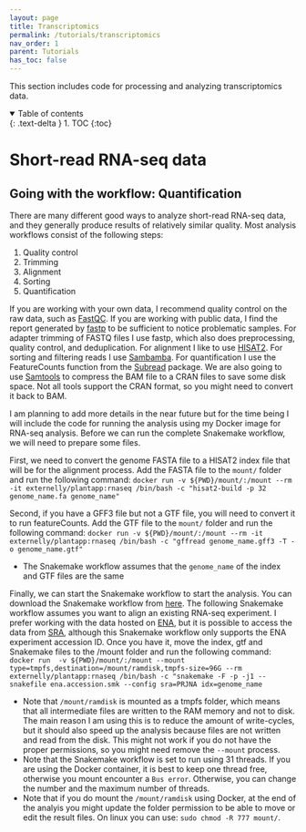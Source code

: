 ```yaml
---
layout: page
title: Transcriptomics
permalink: /tutorials/transcriptomics
nav_order: 1
parent: Tutorials
has_toc: false
---
```


This section includes code for processing and analyzing transcriptomics data. 

<details open markdown="block">
  <summary>
    Table of contents
  </summary>
  {: .text-delta }
1. TOC
{:toc}
</details>

# Short-read RNA-seq data

## Going with the workflow: Quantification

There are many different good ways to analyze short-read RNA-seq data, and they generally produce results of relatively similar quality. Most analysis workflows consist of the following steps:
1. Quality control
2. Trimming
3. Alignment
4. Sorting
5. Quantification

If you are working with your own data, I recommend quality control on the raw data, such as [FastQC](https://www.bioinformatics.babraham.ac.uk/projects/fastqc/). If you are working with public data, I find the report generated by [fastp](https://github.com/OpenGene/fastp) to be sufficient to notice problematic samples. For adapter trimming of FASTQ files I use fastp, which also does preprocessing, quality control, and deduplication. For alignment I like to use [HISAT2](https://daehwankimlab.github.io/hisat2/). For sorting and filtering reads I use [Sambamba](https://lomereiter.github.io/sambamba/). For quantification I use the FeatureCounts function from the [Subread](https://github.com/ShiLab-Bioinformatics/subread) package. We are also going to use [Samtools](https://www.htslib.org/) to compress the BAM file to a CRAN files to save some disk space. Not all tools support the CRAN format, so you might need to convert it back to BAM.

I am planning to add more details in the near future but for the time being I will include the code for running the analysis using my Docker image for RNA-seq analysis. Before we can run the complete Snakemake workflow, we will need to prepare some files.

First, we need to convert the genome FASTA file to a HISAT2 index file that will be for the alignment process. Add the FASTA file to the `mount/` folder and run the following command:
`docker run -v ${PWD}/mount/:/mount --rm -it externelly/plantapp:rnaseq /bin/bash -c "hisat2-build -p 32 genome_name.fa genome_name"`

Second, if you have a GFF3 file but not a GTF file, you will need to convert it to run featureCounts. Add the GTF file to the `mount/` folder and run the following command:
`docker run -v ${PWD}/mount/:/mount --rm -it externelly/plantapp:rnaseq /bin/bash -c "gffread genome_name.gff3 -T -o genome_name.gtf"`

* The Snakemake workflow assumes that the `genome_name` of the index and GTF files are the same 

Finally, we can start the Snakemake workflow to start the analysis. You can download the Snakemake workflow from [here](https://github.com/eporetsky/workflows/blob/main/snakemake/Transcriptomics/ena.accession.smk). The following Snakemake workflow assumes you want to align an existing RNA-seq experiment. I prefer working with the data hosted on [ENA](https://www.ebi.ac.uk/ena/browser/home), but it is possible to access the data from [SRA](https://www.ncbi.nlm.nih.gov/sra), although this Snakemake workflow only supports the ENA experiment accession ID. Once you have it, move the index, gtf and Snakemake files to the /mount folder and run the following command: 
`docker run  -v ${PWD}/mount/:/mount --mount type=tmpfs,destination=/mount/ramdisk,tmpfs-size=96G --rm externelly/plantapp:rnaseq /bin/bash -c "snakemake -F -p -j1 --snakefile ena.accession.smk --config sra=PRJNA idx=genome_name`
* Note that `/mount/ramdisk` is mounted as a tmpfs folder, which means that all intermediate files are written to the RAM memory and not to disk. The main reason I am using this is to reduce the amount of write-cycles, but it should also speed up the analysis because files are not written and read from the disk. This might not work if you do not have the proper permissions, so you might need remove the `--mount` process.
* Note that the Snakemake workflow is set to run using 31 threads. If you are using the Docker container, it is best to keep one thread free, otherwise you mount encounter a `Bus error`. Otherwise, you can change the number and the maximum number of threads.
* Note that if you do mount the `/mount/ramdisk` using Docker, at the end of the analyis you might update the folder permission to be able to move or edit the result files. On linux you can use: `sudo chmod -R 777 mount/`.

